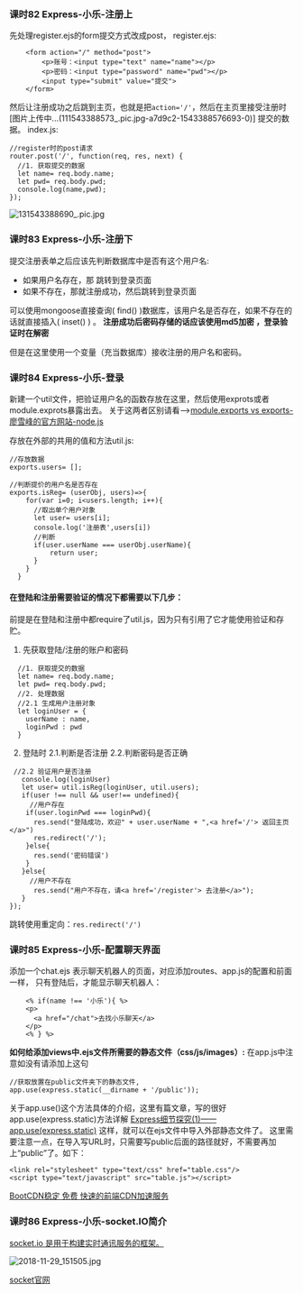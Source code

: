 ###  课时82 Express-小乐-注册上
先处理register.ejs的form提交方式改成post，
register.ejs:
```
    <form action="/" method="post">
        <p>账号：<input type="text" name="name"></p>
        <p>密码：<input type="password" name="pwd"></p>
        <input type="submit" value="提交">
    </form>
```
然后让注册成功之后跳到主页，也就是把`action='/'`，然后在主页里接受注册时[图片上传中...(111543388573_.pic.jpg-a7d9c2-1543388576693-0)]
提交的数据。
index.js:
```
//register时的post请求 
router.post('/', function(req, res, next) {
  //1. 获取提交的数据
  let name= req.body.name;
  let pwd= req.body.pwd;
  console.log(name,pwd);
});
```

![131543388690_.pic.jpg](https://upload-images.jianshu.io/upload_images/7072486-f9654bb0da13834d.jpg?imageMogr2/auto-orient/strip%7CimageView2/2/w/1240)


###  课时83 Express-小乐-注册下
提交注册表单之后应该先判断数据库中是否有这个用户名:
* 如果用户名存在，那 跳转到登录页面
* 如果不存在，那就注册成功，然后跳转到登录页面

可以使用mongoose直接查询( find() )数据库，该用户名是否存在，如果不存在的话就直接插入( inset() )  。
**注册成功后密码存储的话应该使用md5加密 ，登录验证时在解密**

但是在这里使用一个变量（充当数据库）接收注册的用户名和密码。


###  课时84 Express-小乐-登录
新建一个util文件，把验证用户名的函数存放在这里，然后使用exprots或者module.exprots暴露出去。
关于这两者区别请看-->[module.exports vs exports-廖雪峰的官方网站-node.js](https://www.liaoxuefeng.com/wiki/001434446689867b27157e896e74d51a89c25cc8b43bdb3000/001434502419592fd80bbb0613a42118ccab9435af408fd000)

存放在外部的共用的值和方法util.js:
```
//存放数据
exports.users= [];

//判断提价的用户名是否存在
exports.isReg= (userObj, users)=>{
    for(var i=0; i<users.length; i++){
      //取出单个用户对象
      let user= users[i];
      console.log('注册表',users[i])
      //判断
      if(user.userName === userObj.userName){
          return user;
      }
    }
  }

```
#### 在登陆和注册需要验证的情况下都需要以下几步：
前提是在登陆和注册中都require了util.js，因为只有引用了它才能使用验证和存贮。
1. 先获取登陆/注册的账户和密码 
```
  //1. 获取提交的数据
  let name= req.body.name;
  let pwd= req.body.pwd;
  //2. 处理数据
  //2.1 生成用户注册对象
  let loginUser = {
    userName : name,
    loginPwd : pwd
  }
  ```
2. 登陆时 
2.1.判断是否注册 
2.2.判断密码是否正确
```
 //2.2 验证用户是否注册
   console.log(loginUser)
   let user= util.isReg(loginUser, util.users);
   if(user !== null && user!== undefined){
     //用户存在
    if(user.loginPwd === loginPwd){
      res.send("登陆成功，欢迎" + user.userName + ",<a href='/'> 返回主页</a>")
      res.redirect('/');
    }else{
      res.send('密码错误')
    }
   }else{
     //用户不存在
      res.send("用户不存在，请<a href='/register'> 去注册</a>");
   }
});
```
跳转使用重定向：`res.redirect('/')`

###  课时85 Express-小乐-配置聊天界面

添加一个chat.ejs 表示聊天机器人的页面，对应添加routes、app.js的配置和前面一样，
只有登陆后，才能显示聊天机器人：
```
    <% if(name !== '小乐'){ %>
    <p>
      <a href="/chat">去找小乐聊天</a>
    </p>
    <% } %>
```

**如何给添加views中.ejs文件所需要的静态文件（css/js/images）:**
在app.js中注意如没有请添加上这句
```
//获取放置在public文件夹下的静态文件,
app.use(express.static(__dirname + '/public'));
```
关于app.use()这个方法具体的介绍，这里有篇文章，写的很好app.use(express.static)方法详解
[Express细节探究(1)——app.use(express.static)](https://www.cnblogs.com/A-dam/p/5053299.html)
这样，就可以在ejs文件中导入外部静态文件了。 
这里需要注意一点，在导入写URL时，只需要写public后面的路径就好，不需要再加上“public”了。如下：
```
<link rel="stylesheet" type="text/css" href="table.css"/>
<script type="text/javascript" src="table.js"></script>
```
[BootCDN稳定 免费 快速的前端CDN加速服务](https://www.bootcdn.cn/)

###  课时86 Express-小乐-socket.IO简介

[socket.io 是用于构建实时通讯服务的框架。](https://www.bootcdn.cn/socket.io/)

![2018-11-29_151505.jpg](https://upload-images.jianshu.io/upload_images/7072486-ed8fec269b59b726.jpg?imageMogr2/auto-orient/strip%7CimageView2/2/w/1240)

[socket官网](https://socket.io/)





